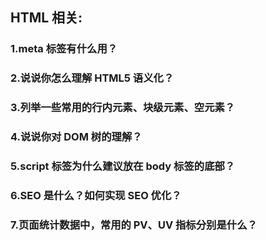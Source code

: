## HTML 相关:

### 1.meta 标签有什么用？

### 2.说说你怎么理解 HTML5 语义化？

### 3.列举一些常用的行内元素、块级元素、空元素？

### 4.说说你对 DOM 树的理解？

### 5.script 标签为什么建议放在 body 标签的底部？

### 6.SEO 是什么？如何实现 SEO 优化？

### 7.页面统计数据中，常用的 PV、UV 指标分别是什么？
